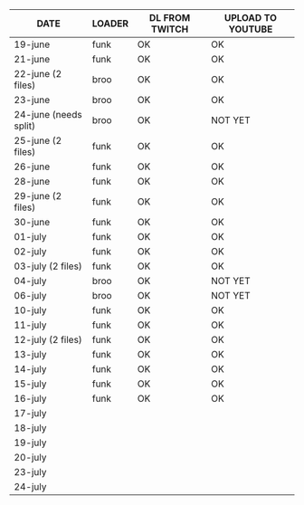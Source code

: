 | DATE | LOADER | DL FROM TWITCH | UPLOAD TO YOUTUBE |
| --- | --- | --- | --- |
| 19-june | funk | OK | OK |
| 21-june | funk | OK | OK |
| 22-june (2 files) | broo | OK | OK |
| 23-june | broo | OK | OK |
| 24-june (needs split) | broo | OK | NOT YET |
| 25-june (2 files) | funk | OK | OK |
| 26-june | funk | OK | OK |
| 28-june | funk | OK | OK |
| 29-june (2 files) | funk | OK | OK |
| 30-june | funk | OK | OK |
| 01-july | funk | OK | OK |
| 02-july | funk | OK | OK |
| 03-july (2 files) | funk | OK | OK |
| 04-july | broo | OK | NOT YET |
| 06-july | broo | OK | NOT YET |
| 10-july | funk | OK | OK |
| 11-july | funk | OK | OK |
| 12-july (2 files) | funk | OK | OK |
| 13-july | funk | OK | OK |
| 14-july | funk | OK | OK |
| 15-july | funk | OK | OK |
| 16-july | funk | OK | OK |
| 17-july | | | |
| 18-july | | | |
| 19-july | | | |
| 20-july | | | |
| 23-july | | | |
| 24-july | | | |

